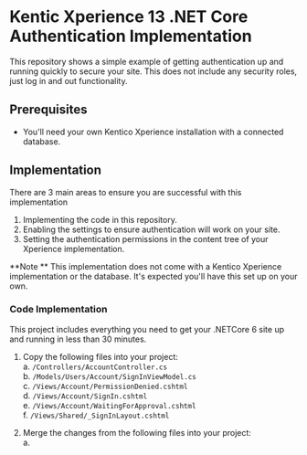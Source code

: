 # Kentic Xperience 13 .NET Core Authentication Implementation

This repository shows a simple example of getting authentication up and running quickly to secure your site.  This does not include any security roles, just log in and out functionality.

## Prerequisites
* You'll need your own Kentico Xperience installation with a connected database.

## Implementation

There are 3 main areas to ensure you are successful with this implementation 

1. Implementing the code in this repository.  
1. Enabling the settings to ensure authentication will work on your site.
1. Setting the authentication permissions in the content tree of your Xperience implementation.

**Note **
This implementation does not come with a Kentico Xperience implementation or the database.  It's expected you'll have this set up on your own.

### Code Implementation
This project includes everything you need to get your .NETCore 6 site up and running in less than 30 minutes.



1. Copy the following files into your project:  
    a. `/Controllers/AccountController.cs`  
    b. `/Models/Users/Account/SignInViewModel.cs`  
    c. `/Views/Account/PermissionDenied.cshtml`  
    d. `/Views/Account/SignIn.cshtml`  
    e. `/Views/Account/WaitingForApproval.cshtml`  
    f. `/Views/Shared/_SignInLayout.cshtml`  

1. Merge the changes from the following files into your project:  
    a. 


